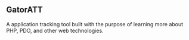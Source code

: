 ## GatorATT
A application tracking tool built with the purpose of learning more about PHP, PDO, and other web technologies.
